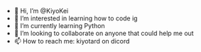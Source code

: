 - 👋 Hi, I’m @KiyoKei
- 👀 I’m interested in learning how to code ig
- 🌱 I’m currently learning Python
- 💞️ I’m looking to collaborate on anyone that could help me out
- 📫 How to reach me: kiyotard on dicord

<!---
KiyoKei/KiyoKei is a ✨ special ✨ repository because its `README.md` (this file) appears on your GitHub profile.
You can click the Preview link to take a look at your changes.
--->

